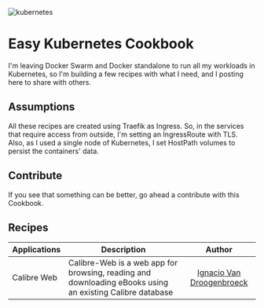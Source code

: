 ![kubernetes](https://cambiodigital-ol.com/wp-content/uploads/2019/02/Kubernetes_New.png)

# Easy Kubernetes Cookbook
I'm leaving Docker Swarm and Docker standalone to run all my workloads in Kubernetes, so I'm building a few recipes with what I need, and I posting here to share with others.

## Assumptions

All these recipes are created using Traefik as Ingress. So, in the services that require access from outside, I'm setting an IngressRoute with TLS. Also, as I used a single node of Kubernetes, I set HostPath volumes to persist the containers' data.

## Contribute

If you see that something can be better, go ahead a contribute with this Cookbook.

## Recipes

| Applications         | Description | Author |
|----------------------|-------------|:------:|
| Calibre Web | Calibre-Web is a web app for browsing, reading and downloading eBooks using an existing Calibre database | [Ignacio Van Droogenbroeck](xe-nvdk) |
